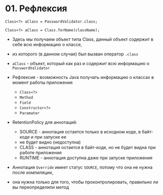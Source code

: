 # 01. Рефлексия

```
Class<?> aClass = PasswordValidator.class;
```

```
Class<?> aClass = Class.forName(className);
```

* Здесь мы получаем объект типа Class, данный объект содержит в себе всю информацию о классе, 
* из которого (в данном случае) был вызван оператор `.class`
* `aClass` - объект, который как раз и содержит всю информацию о `PasswordValidator`
* Рефлексия - возможность Java получать информацию о классах в момент работы приложения
  * `Class<?>`
  * `Method`
  * `Field`
  * `Constructor<?>`
  * `Paramater`

* RetentionPolicy для аннотаций:
  * SOURCE - аннотация остается только в исходном коде, в байт-коде и при запуске ее 
  * не будет видно (недоступна)
  * CLASS - аннотация остается в байт-коде, но не будет видна при работе приложения
  * RUNTIME - аннотация доступна даже при запуске приложения

* Аннотация `Override` имеет статус `SOURCE`, потому что она не нужна после компиляции, 
* она нужна только для того, чтобы проконтролировать, правильно ли вы переопределили метод